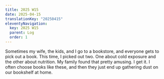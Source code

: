 ```yaml
---
title: 2025 W15
date: 2025-04-15
translationKey: "20250415"
eleventyNavigation:
  key: 2025 W15
  parent: Log
  order: 1
---
```

Sometimes my wife, the kids, and I go to a bookstore, and everyone gets to pick out a book. This time, I picked out two. One about cold exposure and the other about nutrition. My family found that pretty amusing. I get it. I often choose books like these, and then they just end up gathering dust on our bookshelf at home. 